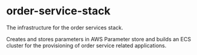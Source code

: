 # order-service-stack
The infrastructure for the order services stack.

Creates and stores parameters in AWS Parameter store and builds an ECS cluster for the provisioning of order service related applications. 

